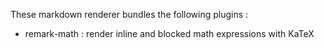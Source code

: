 These markdown renderer bundles the following plugins :

* remark-math : render inline and blocked math expressions with KaTeX
